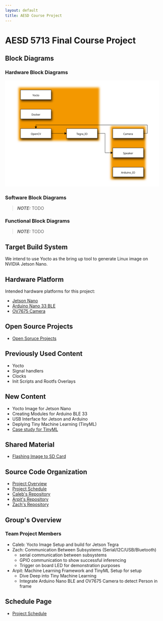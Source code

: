 ```yaml
---
layout: default
title: AESD Course Project
---
```


# AESD 5713 Final Course Project

## Block Diagrams

### Hardware Block Diagrams
![HW_BlockDiag](img/HW_BlockDiag.svg)

### Software Block Diagrams 
> **_NOTE:_**  TODO

### Functional Block Diagrams
> **_NOTE:_**  TODO

## Target Build System 
We intend to use Yocto as the bring up tool to generate Linux image on NVIDIA Jetson Nano.

## Hardware Platform
Intended hardware platforms for this project:

- [Jetson Nano](https://developer.nvidia.com/embedded/jetson-nano-2gb-developer-kit)
- [Arduino Nano 33 BLE](https://store.arduino.cc/usa/tiny-machine-learning-kit)
- [OV7675 Camera](https://www.arducam.com/docs/camera-breakout-board/0-3mp-ov7675/)

## Open Source Projects 
- [Open Soruce Projects](https://github.com/cu-ecen-5013/final-project-arpit6232/blob/main/docs/open_source_projects.md)

## Previously Used Content
- Yocto
- Signal handlers
- Clocks
- Init Scripts and Rootfs Overlays

## New Content 
- Yocto Image for Jetson Nano 
- Creating Modules for Arduino BLE 33 
- USB Interface for Jetson and Arduino
- Deplying Tiny Machine Learning (TinyML)
- [Case study for TinyML](https://github.com/AESD-Course-Project/AESD-Course-Project.github.io/tree/gh-pages/docs/TinyML.md)

## Shared Material 
- [Flashing Image to SD Card](https://github.com/cu-ecen-5013/buildroot-assignments-base/wiki/Flashing-Images-to-SDCard)

## Source Code Organization 
- [Project Overview](https://github.com/AESD-Course-Project/AESD-Course-Project.github.io/blob/gh-pages/README.md)
- [Project Schedule](https://github.com/AESD-Course-Project/AESD-Course-Project.github.io/wiki/Final-Project-Assignment-Schedule-Page)
- [Caleb's Repository](https://github.com/cu-ecen-5013/final-project-CalebProvost)
- [Arpit's Repository](https://github.com/cu-ecen-5013/final-project-arpit6232)
- [Zach's Repository](https://github.com/cu-ecen-5013/final-project-ZachTurner07)

## Group's Overview 
### Team Project Members 
- Caleb: Yocto Image Setup and build for Jetson Tegra
- Zach: Communication Between Subsystems (Serial/I2C/USB/Bluetooth)
  - serial communication between subsystems
  - GPIO communication to show successful inferencing
  - Trigger on board LED for demonstration purposes
- Arpit: Machine Learning Framework and TinyML Setup for setup
  - Dive Deep into Tiny Machine Learning
  - Integrate Arduino Nano BLE and OV7675 Camera to detect Person in frame

## Schedule Page

- [Project Schedule](https://github.com/AESD-Course-Project/AESD-Course-Project.github.io/wiki/Final-Project-Assignment-Schedule-Page)

